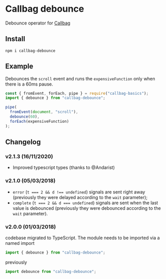 # Callbag debounce

Debounce operator for [Callbag](https://github.com/callbag/callbag)

## Install

    npm i callbag-debounce

## Example

Debounces the `scroll` event and runs the `expensiveFunction` only when there is a 60ms pause.

```javascript
const { fromEvent, forEach, pipe } = require("callbag-basics");
import { debounce } from "callbag-debounce";

pipe(
  fromEvent(document, "scroll"),
  debounce(60),
  forEach(expensiveFunction)
);
```

## Changelog

### v2.1.3 (16/11/2020)
- Improved typescript types (thanks to @Andarist)

### v2.1.0 (05/03/2018)

- `error` (`t === 2 && d !== undefined`) signals are sent right away (previously they were delayed according to the `wait` parameter);
- `complete` (`t === 2 && d === undefined`) signals are sent when the last value is debounced (previously they were debounced according to the `wait` parameter).

### v2.0.0 (01/03/2018)

codebase migrated to TypeScript.
The module needs to be imported via a named import

```javascript
import { debounce } from "callbag-debounce";
```

previously

```javascript
import debounce from "callbag-debounce";
```
